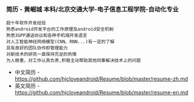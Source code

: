 ### 简历 - 黄崛城 本科/北京交通大学-电子信息工程学院-自动化专业 
```
超十年软件开发经验
熟悉android开发平台的工作原理及android安全机制
熟悉3GPP通话协议和各种手机端开发语言
对人工智能神经网络模型(CNN、RNN...)有一定的了解
具有良好的团队协作即管理能力
对新技术的研究一直保持充足的热情
为人稳重，对工作认真负责,积极主动帮助其他同事解决技术上的问题
```
- 中文简历 - https://github.com/hjcloveandroid/Resume/blob/master/resume-zh.md
- 英文简历 - https://github.com/hjcloveandroid/Resume/blob/master/resume-en.md



